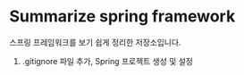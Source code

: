 # Summarize spring framework
  스프링 프레임워크를 보기 쉽게 정리한 저장소입니다.
  
  1. .gitignore 파일 추가, Spring 프로젝트 생성 및 설정
  
